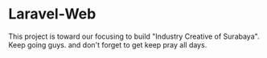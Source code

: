 # Laravel-Web
This project is toward our focusing to build "Industry Creative of Surabaya". Keep going guys. and don't forget to get keep pray all days.
